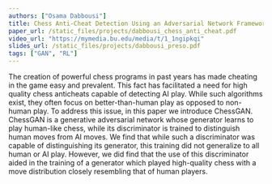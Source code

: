 ```yaml
---
authors: ["Osama Dabbousi"]
title: Chess Anti-Cheat Detection Using an Adversarial Network Framework
paper_url: /static_files/projects/dabbousi_chess_anti_cheat.pdf
video_url: "https://mymedia.bu.edu/media/t/1_1ngipkqi"
slides_url: /static_files/projects/dabbousi_preso.pdf
tags: ["GAN", "RL"]
---
```


The creation of powerful chess programs in past years has made cheating in the
game easy and prevalent. This fact has facilitated a need for high quality chess anticheats capable of detecting AI play. While such algorithms exist, they often focus
on better-than-human play as opposed to non-human play. To address this issue, in
this paper we introduce ChessGAN. ChessGAN is a generative adversarial network
whose generator learns to play human-like chess, while its discriminator is trained to
distinguish human moves from AI moves. We find that while such a discriminator was
capable of distinguishing its generator, this training did not generalize to all human or
AI play. However, we did find that the use of this discriminator aided in the training of
a generator which played high-quality chess with a move distribution closely resembling
that of human players.
